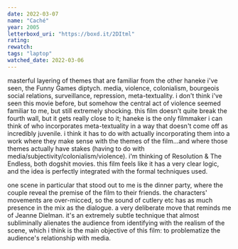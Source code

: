 ```yaml
---
date: 2022-03-07
name: "Caché"
year: 2005
letterboxd_uri: "https://boxd.it/2DItml"
rating: 
rewatch: 
tags: "laptop"
watched_date: 2022-03-06
---
```


masterful layering of themes that are familiar from the other haneke i've seen, the Funny Games diptych. media, violence, colonialism, bourgeois social relations, surveillance, repression, meta-textuality. i don't think i've seen this movie before, but somehow the central act of violence seemed familiar to me, but still extremely shocking. this film doesn't quite break the fourth wall, but it gets really close to it; haneke is the only filmmaker i can think of who incorporates meta-textuality in a way that doesn't come off as incredibly juvenile. i think it has to do with actually incorporating them into a work where they make sense with the themes of the film...and where those themes actually have stakes (having to do with media/subjectivity/colonialism/violence). i'm thinking of Resolution & The Endless, both dogshit movies. this film feels like it has a very clear logic, and the idea is perfectly integrated with the formal techniques used.

one scene in particular that stood out to me is the dinner party, where the couple reveal the premise of the film to their friends. the characters' movements are over-micced, so the sound of cutlery etc has as much presence in the mix as the dialogue. a very deliberate move that reminds me of Jeanne Dielman. it's an extremely subtle technique that almost subliminally alienates the audience from identifying with the realism of the scene, which i think is the main objective of this film: to problematize the audience's relationship with media.
